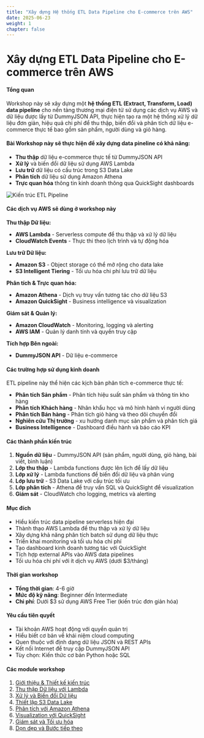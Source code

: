 ```yaml
---
title: "Xây dựng Hệ thống ETL Data Pipeline cho E-commerce trên AWS"
date: 2025-06-23
weight: 1
chapter: false
---
```


# Xây dựng ETL Data Pipeline cho E-commerce trên AWS

#### Tổng quan

Workshop này sẽ xây dựng một **hệ thống ETL (Extract, Transform, Load) data pipeline** cho nền tảng thương mại điện tử sử dụng các dịch vụ AWS và dữ liệu được lấy từ DummyJSON API, thực hiện tạo ra một hệ thống xử lý dữ liệu đơn giản, hiệu quả chi phí để thu thập, biến đổi và phân tích dữ liệu e-commerce thực tế bao gồm sản phẩm, người dùng và giỏ hàng.

#### Bài Workshop này sẽ thực hiện để xây dựng data pineline có khả năng:
- **Thu thập** dữ liệu e-commerce thực tế từ DummyJSON API
- **Xử lý** và biến đổi dữ liệu sử dụng AWS Lambda
- **Lưu trữ** dữ liệu có cấu trúc trong S3 Data Lake
- **Phân tích** dữ liệu sử dụng Amazon Athena
- **Trực quan hóa** thông tin kinh doanh thông qua QuickSight dashboards

![Kiến trúc ETL Pipeline](/images/etl/image.png?featherlight=false&width=90pc)

#### Các dịch vụ AWS sẽ dùng ở workshop này
**Thu thập Dữ liệu:**
- **AWS Lambda** - Serverless compute để thu thập và xử lý dữ liệu
- **CloudWatch Events** - Thực thi theo lịch trình và tự động hóa

**Lưu trữ Dữ liệu:**
- **Amazon S3** - Object storage có thể mở rộng cho data lake
- **S3 Intelligent Tiering** - Tối ưu hóa chi phí lưu trữ dữ liệu

**Phân tích & Trực quan hóa:**
- **Amazon Athena** - Dịch vụ truy vấn tương tác cho dữ liệu S3
- **Amazon QuickSight** - Business intelligence và visualization

**Giám sát & Quản lý:**
- **Amazon CloudWatch** - Monitoring, logging và alerting
- **AWS IAM** - Quản lý danh tính và quyền truy cập

**Tích hợp Bên ngoài:**
- **DummyJSON API** - Dữ liệu e-commerce 

#### Các trường hợp sử dụng kinh doanh
ETL pipeline này thể hiện các kịch bản phân tích e-commerce thực tế:
- **Phân tích Sản phẩm** - Phân tích hiệu suất sản phẩm và thông tin kho hàng
- **Phân tích Khách hàng** - Nhân khẩu học và mô hình hành vi người dùng
- **Phân tích Bán hàng** - Phân tích giỏ hàng và theo dõi chuyển đổi
- **Nghiên cứu Thị trường** - xu hướng danh mục sản phẩm và phân tích giá
- **Business Intelligence** - Dashboard điều hành và báo cáo KPI

#### Các thành phần kiến trúc
1. **Nguồn dữ liệu** - DummyJSON API (sản phẩm, người dùng, giỏ hàng, bài viết, bình luận)
2. **Lớp thu thập** - Lambda functions được lên lịch để lấy dữ liệu
3. **Lớp xử lý** - Lambda functions để biến đổi dữ liệu và phân vùng
4. **Lớp lưu trữ** - S3 Data Lake với cấu trúc tối ưu
5. **Lớp phân tích** - Athena để truy vấn SQL và QuickSight để visualization
6. **Giám sát** - CloudWatch cho logging, metrics và alerting

#### Mục đích
- Hiểu kiến trúc data pipeline serverless hiện đại
- Thành thạo AWS Lambda để thu thập và xử lý dữ liệu
- Xây dựng khả năng phân tích batch sử dụng dữ liệu thực
- Triển khai monitoring và tối ưu hóa chi phí
- Tạo dashboard kinh doanh tương tác với QuickSight
- Tích hợp external APIs vào AWS data pipelines
- Tối ưu hóa chi phí với ít dịch vụ AWS (dưới $3/tháng)

#### Thời gian workshop

- **Tổng thời gian**: 4-6 giờ
- **Mức độ kỹ năng**: Beginner đến Intermediate
- **Chi phí**: Dưới $3 sử dụng AWS Free Tier (kiến trúc đơn giản hóa)

#### Yêu cầu tiên quyết

- Tài khoản AWS hoạt động với quyền quản trị
- Hiểu biết cơ bản về khái niệm cloud computing
- Quen thuộc với định dạng dữ liệu JSON và REST APIs
- Kết nối Internet để truy cập DummyJSON API
- Tùy chọn: Kiến thức cơ bản Python hoặc SQL

#### Các module workshop

1. [Giới thiệu & Thiết kế kiến trúc](1-introduction-architecture/)
2. [Thu thập Dữ liệu với Lambda](2-data-collection-lambda/)
3. [Xử lý và Biến đổi Dữ liệu](3-data-processing/)
4. [Thiết lập S3 Data Lake](4-s3-data-lake/)
5. [Phân tích với Amazon Athena](5-analytics-athena/)
6. [Visualization với QuickSight](6-visualization-quicksight/)
7. [Giám sát và Tối ưu hóa](7-monitoring-optimization/)
8. [Dọn dẹp và Bước tiếp theo](8-cleanup-next-steps/)
